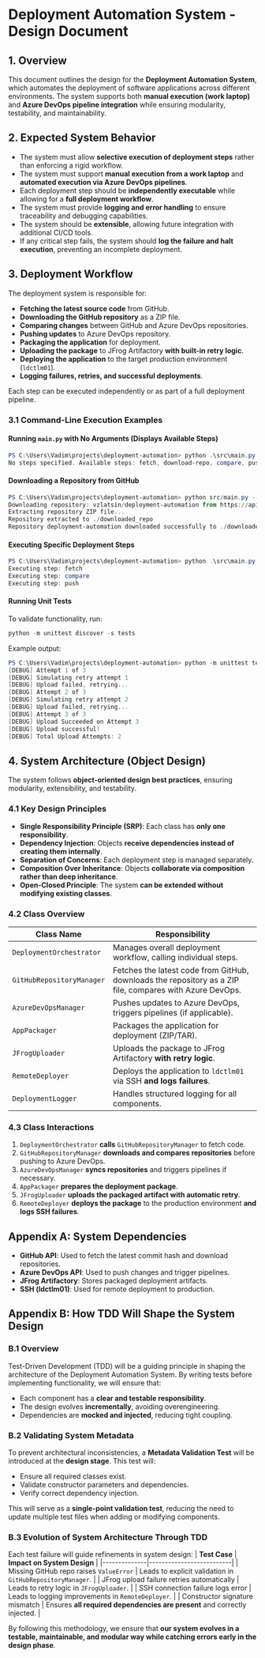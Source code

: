 # Deployment Automation System - Design Document

## 1. Overview
This document outlines the design for the **Deployment Automation System**, which automates the deployment of software applications across different environments. The system supports both **manual execution (work laptop)** and **Azure DevOps pipeline integration** while ensuring modularity, testability, and maintainability.

## 2. Expected System Behavior
- The system must allow **selective execution of deployment steps** rather than enforcing a rigid workflow.
- The system must support **manual execution from a work laptop** and **automated execution via Azure DevOps pipelines**.
- Each deployment step should be **independently executable** while allowing for a **full deployment workflow**.
- The system must provide **logging and error handling** to ensure traceability and debugging capabilities.
- The system should be **extensible**, allowing future integration with additional CI/CD tools.
- If any critical step fails, the system should **log the failure and halt execution**, preventing an incomplete deployment.

## 3. Deployment Workflow
The deployment system is responsible for:
- **Fetching the latest source code** from GitHub.
- **Downloading the GitHub repository** as a ZIP file.
- **Comparing changes** between GitHub and Azure DevOps repositories.
- **Pushing updates** to Azure DevOps repository.
- **Packaging the application** for deployment.
- **Uploading the package** to JFrog Artifactory **with built-in retry logic**.
- **Deploying the application** to the target production environment (`ldctlm01`).
- **Logging failures, retries, and successful deployments**.

Each step can be executed independently or as part of a full deployment pipeline.

### **3.1 Command-Line Execution Examples**
#### **Running `main.py` with No Arguments (Displays Available Steps)**
```powershell
PS C:\Users\Vadim\projects\deployment-automation> python .\src\main.py
No steps specified. Available steps: fetch, download-repo, compare, push, package, upload, deploy
```

#### **Downloading a Repository from GitHub**
```powershell
PS C:\Users\Vadim\projects\deployment-automation> python src/main.py --repo-owner vzlatsin --repo-name deployment-automation --download-repo --target-dir "./downloaded_repo"
Downloading repository: vzlatsin/deployment-automation from https://api.github.com/repos/vzlatsin/deployment-automation/zipball/main
Extracting repository ZIP file...
Repository extracted to ./downloaded_repo
Repository deployment-automation downloaded successfully to ./downloaded_repo
```

#### **Executing Specific Deployment Steps**
```powershell
PS C:\Users\Vadim\projects\deployment-automation> python .\src\main.py --steps fetch compare push
Executing step: fetch
Executing step: compare
Executing step: push
```

#### **Running Unit Tests**
To validate functionality, run:
```powershell
python -m unittest discover -s tests
```
Example output:
```powershell
PS C:\Users\Vadim\projects\deployment-automation> python -m unittest tests.test_jfrog_basics
[DEBUG] Attempt 1 of 3
[DEBUG] Simulating retry attempt 1
[DEBUG] Upload failed, retrying...
[DEBUG] Attempt 2 of 3
[DEBUG] Simulating retry attempt 2
[DEBUG] Upload failed, retrying...
[DEBUG] Attempt 3 of 3
[DEBUG] Upload Succeeded on Attempt 3
[DEBUG] Upload successful!
[DEBUG] Total Upload Attempts: 2
```

## 4. System Architecture (Object Design)
The system follows **object-oriented design best practices**, ensuring modularity, extensibility, and testability.

### **4.1 Key Design Principles**
- **Single Responsibility Principle (SRP)**: Each class has **only one responsibility**.
- **Dependency Injection**: Objects **receive dependencies instead of creating them internally**.
- **Separation of Concerns**: Each deployment step is managed separately.
- **Composition Over Inheritance**: Objects **collaborate via composition rather than deep inheritance**.
- **Open-Closed Principle**: The system **can be extended without modifying existing classes**.

### **4.2 Class Overview**
| **Class Name**              | **Responsibility** |
|----------------------------|-------------------|
| `DeploymentOrchestrator`   | Manages overall deployment workflow, calling individual steps. |
| `GitHubRepositoryManager`  | Fetches the latest code from GitHub, downloads the repository as a ZIP file, compares with Azure DevOps. |
| `AzureDevOpsManager`       | Pushes updates to Azure DevOps, triggers pipelines (if applicable). |
| `AppPackager`              | Packages the application for deployment (ZIP/TAR). |
| `JFrogUploader`            | Uploads the package to JFrog Artifactory **with retry logic**. |
| `RemoteDeployer`           | Deploys the application to `ldctlm01` via SSH **and logs failures**. |
| `DeploymentLogger`         | Handles structured logging for all components. |

### **4.3 Class Interactions**
1. `DeploymentOrchestrator` **calls** `GitHubRepositoryManager` to fetch code.
2. `GitHubRepositoryManager` **downloads and compares repositories** before pushing to Azure DevOps.
3. `AzureDevOpsManager` **syncs repositories** and triggers pipelines if necessary.
4. `AppPackager` **prepares the deployment package**.
5. `JFrogUploader` **uploads the packaged artifact with automatic retry**.
6. `RemoteDeployer` **deploys the package** to the production environment **and logs SSH failures**.

## **Appendix A: System Dependencies**
- **GitHub API**: Used to fetch the latest commit hash and download repositories.
- **Azure DevOps API**: Used to push changes and trigger pipelines.
- **JFrog Artifactory**: Stores packaged deployment artifacts.
- **SSH (ldctlm01)**: Used for remote deployment to production.

## **Appendix B: How TDD Will Shape the System Design**

### **B.1 Overview**
Test-Driven Development (TDD) will be a guiding principle in shaping the architecture of the Deployment Automation System. By writing tests before implementing functionality, we will ensure that:
- Each component has a **clear and testable responsibility**.
- The design evolves **incrementally**, avoiding overengineering.
- Dependencies are **mocked and injected**, reducing tight coupling.

### **B.2 Validating System Metadata**
To prevent architectural inconsistencies, a **Metadata Validation Test** will be introduced at the **design stage**. This test will:
- Ensure all required classes exist.
- Validate constructor parameters and dependencies.
- Verify correct dependency injection.

This will serve as a **single-point validation test**, reducing the need to update multiple test files when adding or modifying components.

### **B.3 Evolution of System Architecture Through TDD**
Each test failure will guide refinements in system design:
| **Test Case** | **Impact on System Design** |
|--------------|--------------------------|
| Missing GitHub repo raises `ValueError` | Leads to explicit validation in `GitHubRepositoryManager`. |
| JFrog upload failure retries automatically | Leads to retry logic in `JFrogUploader`. |
| SSH connection failure logs error | Leads to logging improvements in `RemoteDeployer`. |
| Constructor signature mismatch | Ensures **all required dependencies are present** and correctly injected. |

By following this methodology, we ensure that **our system evolves in a testable, maintainable, and modular way while catching errors early in the design phase**.

